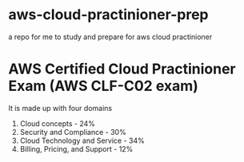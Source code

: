 # aws-cloud-practinioner-prep
a repo for me to study and prepare for aws cloud practinioner

# AWS Certified Cloud Practinioner Exam (AWS CLF-C02 exam)
It is made up with four domains
1. Cloud concepts - 24%
2. Security and Compliance - 30%
3. Cloud Technology and Service - 34%
4. Billing, Pricing, and Support - 12%
